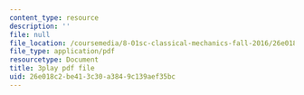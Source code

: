 ```yaml
---
content_type: resource
description: ''
file: null
file_location: /coursemedia/8-01sc-classical-mechanics-fall-2016/26e018c2be413c30a3849c139aef35bc_otGGuHt36XA.pdf
file_type: application/pdf
resourcetype: Document
title: 3play pdf file
uid: 26e018c2-be41-3c30-a384-9c139aef35bc
---
```

